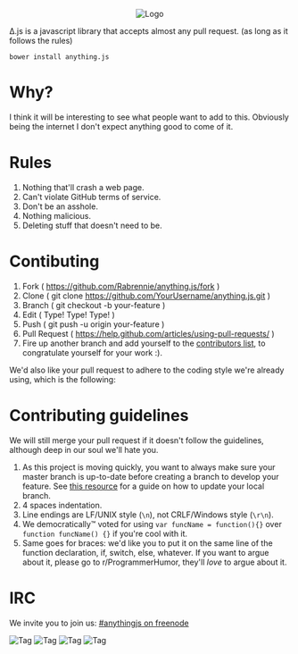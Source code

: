 <p align="center"><img src="http://i.imgur.com/aLPpSED.png" alt="Logo"></p>

Δ.js is a javascript library that accepts almost any pull request. (as long as it follows the rules)

    bower install anything.js


# Why?
I think it will be interesting to see what people want to add to this. Obviously being the internet I don't expect anything good to come of it.

# Rules
1. Nothing that'll crash a web page.
1. Can't violate GitHub terms of service.
1. Don't be an asshole.
  1. Nothing malicious.  
  1. Deleting stuff that doesn't need to be.


# Contibuting
1. Fork ( https://github.com/Rabrennie/anything.js/fork )
1. Clone ( git clone https://github.com/YourUsername/anything.js.git )
1. Branch ( git checkout -b your-feature )
1. Edit ( Type! Type! Type! )
1. Push ( git push -u origin your-feature )
1. Pull Request ( https://help.github.com/articles/using-pull-requests/ )
1. Fire up another branch and add yourself to the [contributors list](CONTRIBUTORS.md), to congratulate yourself for your work :).

We'd also like your pull request to adhere to the coding style we're already using, which is the following:

# Contributing guidelines

We will still merge your pull request if it doesn't follow the guidelines, although deep in our soul we'll hate you.

1. As this project is moving quickly, you want to always make sure your master branch is up-to-date before creating a branch to develop your feature. See [this resource](https://help.github.com/articles/syncing-a-fork/) for a guide on how to update your local branch.
1. 4 spaces indentation.
1. Line endings are LF/UNIX style (`\n`), not CRLF/Windows style (`\r\n`).
1. We democratically™ voted for using `var funcName = function(){}` over `function funcName() {}` if you're cool with it.
1. Same goes for braces: we'd like you to put it on the same line of the function declaration, if, switch, else, whatever. If you want to argue about it, please go to r/ProgrammerHumor, they'll _love_ to argue about it.


# IRC
We invite you to join us: [#anythingjs on freenode](http://webchat.freenode.net/?channels=anythingjs)

![Tag](http://i.imgur.com/etWLNKJ.gif) ![Tag](http://i.imgur.com/c4J95hH.gif) ![Tag](http://i.imgur.com/Sl7UbNI.gif) ![Tag](http://i.imgur.com/xaoeuKp.gif)
